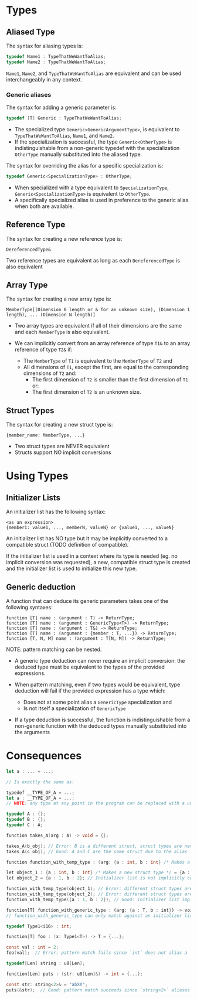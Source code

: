 # Types

## Aliased Type

The syntax for aliasing types is:

```c
typedef Name1 : TypeThatWeWantToAlias;
typedef Name2 : TypeThatWeWantToAlias;
```
`Name1`, `Name2`, and `TypeThatWeWantToAlias` are equivalent and can be used interchangeably in any context.

### Generic aliases

The syntax for adding a generic parameter is:
```c
typedef [T] Generic : TypeThatWeWantToAlias;
```
- The specialized type `Generic<GenericArgumentType>`, is equivalent to `TypeThatWeWantToAlias`, `Name1`, and `Name2`.
- If the specialization is successful, the type `Generic<OtherType>` is indistinguishable from a non-generic typedef with the specialization `OtherType` manually substituted into the aliased type.

The syntax for overriding the alias for a specific specialization is:
```c
typedef Generic<SpecializationType> : OtherType;
```

- When specialized with a type equivalent to `SpecializationType`, `Generic<SpecializationType>` is equivalent to `OtherType`.
- A specifically specialized alias is used in preference to the generic alias when both are available.

## Reference Type

The syntax for creating a new reference type is:
```
DereferencedType&
```
Two reference types are equivalent as long as each `DereferencedType` is also equivalent


## Array Type
The syntax for creating a new array type is:
```
MemberType[(Dimension 0 length or & for an unknown size), (Dimension 1 length), ... (Dimension N length)]
```

- Two array types are equivalent if all of their dimensions are the same and each `MemberType` is also equivalent.

- We can implicitly convert from an array reference of type `T1&` to an array reference of type `T2&` if:
  - The `MemberType` of `T1` is equivalent to the `MemberType` of `T2` and
  - All dimensions of `T1`, except the first, are equal to the corresponding dimensions of `T2` and:
    - The first dimension of `T2` is smaller than the first dimension of `T1` or:
    - The first dimension of `T2` is an unknown size.

## Struct Types

The syntax for creating a new struct type is:
```
{member_name: MemberType, ...}
```
- Two struct types are NEVER equivalent
- Structs support NO implicit conversions


# Using Types

## Initializer Lists

An initializer list has the following syntax:

```
<as an expression>
{member1: value1, ..., memberN, valueN} or {value1, ..., valueN}
```


An initializer list has NO type but it may be implicitly converted to a compatible struct (TODO definition of compatible).

If the initializer list is used in a context where its type is needed (eg. no implicit conversion was requested), a new, compatible struct type is created and the initializer list is used to initialize this new type.

## Generic deduction

A function that can deduce its generic parameters takes one of the following syntaxes:
```
function [T] name : (argument : T) -> ReturnType;
function [T] name : (argument : GenericType<T>) -> ReturnType;
function [T] name : (argument : T&) -> ReturnType;
function [T] name : (argument : {member : T, ...}) -> ReturnType;
function [T, N, M] name : (argument : T[N, M]) -> ReturnType;
```
NOTE: pattern matching can be nested.

- A generic type deduction can never require an implicit conversion: the deduced type must be equivalent to the types of the provided expressions.
- When pattern matching, even if two types would be equivalent, type deduction will fail if the provided expression has a type which:
  - Does not at some point alias a `GenericType` specialization and
  - Is not itself a specialization of `GenericType`

- If a type deduction is successful, the function is indistinguishable from a non-generic function with the deduced types manually substituted into the arguments


# Consequences

```rust
let a : ... = ...;

// Is exactly the same as:

typedef __TYPE_OF_A = ...;
let a : __TYPE_OF_A = ...;
// NOTE: any type at any point in the program can be replaced with a unique typedef alias to that type.
```

```c
typedef A : {};
typedef B : {};
typedef C : A;

function takes_A(arg : A) -> void = {};

takes_A(b_obj); // Error: B is a different struct, struct types are never equivalent
takes_A(c_obj); // Good: A and C are the same struct due to the alias
```

```c
function function_with_temp_type : (arg: {a : int, b : int} /* Makes a new struct type */) -> void = {};

let object_1 : {a : int, b : int} /* Makes a new struct type */ = {a : 1, b : 2};
let object_2 = {a : 1, b : 2}; // Initializer list is not implicitly converted to another type and therefore makes a new compatible struct type

function_with_temp_type(object_1); // Error: different struct types are never equivalent
function_with_temp_type(object_2); // Error: different struct types are never equivalent
function_with_temp_type({a : 1, b : 2}); // Good: initializer list implicitly converts to struct type
```

```rust
function[T] function_with_generic_type : (arg: {a : T, b : int}) -> void = {};
// function_with_generic_type can only match against an initializer list since after substituting `T`, any struct would have a different type to the argument (since we create a NEW struct type as the argument's type).
```


```c
typedef Type1<i16> : int;

function[T] foo : (x: Type1<T>) -> T = {...};

const val : int = 2;
foo(val);  // Error: pattern match fails since `int` does not alias a `Type1` specialization at any point -- even though they are equivalent for `Type1<i16>`
```

```c
typedef[Len] string : u8[Len];

function[Len] puts : (str: u8[Len]&) -> int = {...};

const str: string<2>& = "abXX";
puts(&str);  // Good: pattern match succeeds since `string<2>` aliases `u8[2]`
```
